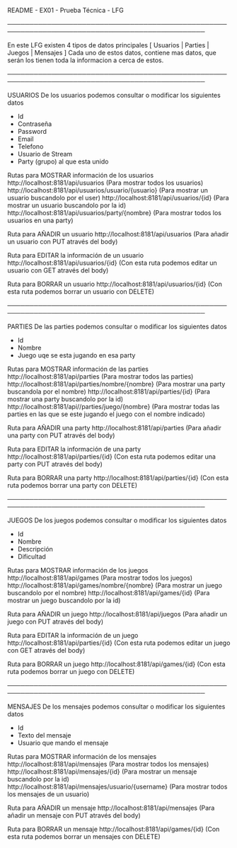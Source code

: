 
README - EX01 - Prueba Técnica - LFG

───────────────────────────────────────────────────────────────────────────────────────────────

En este LFG existen 4 tipos de datos principales [ Usuarios | Parties | Juegos | Mensajes ]
Cada uno de estos datos, contiene mas datos, que serán los tienen toda la informacion a cerca de estos.

───────────────────────────────────────────────────────────────────────────────────────────────

USUARIOS
De los usuarios podemos consultar o modificar los siguientes datos
- Id
- Contraseña
- Password
- Email
- Telefono
- Usuario de Stream
- Party (grupo) al que esta unido

Rutas para MOSTRAR información de los usuarios
http://localhost:8181/api/usuarios (Para mostrar todos los usuarios)
http://localhost:8181/api/usuarios/usuario/{usuario} (Para mostrar un usuario buscandolo por el user)
http://localhost:8181/api/usuarios/{id} (Para mostrar un usuario buscandolo por la id)
http://localhost:8181/api/usuarios/party/{nombre} (Para mostrar todos los usuarios en una party)

Ruta para AÑADIR un usuario
http://localhost:8181/api/usuarios (Para añadir un usuario con PUT através del body)

Ruta para EDITAR la información de un usuario
http://localhost:8181/api/usuarios/{id} (Con esta ruta podemos editar un usuario con GET através del body) 

Ruta para BORRAR un usuario
http://localhost:8181/api/usuarios/{id} (Con esta ruta podemos borrar un usuario con DELETE) 

───────────────────────────────────────────────────────────────────────────────────────────────

PARTIES
De las parties podemos consultar o modificar los siguientes datos
- Id
- Nombre
- Juego uqe se esta jugando en esa party

Rutas para MOSTRAR información de las parties
http://localhost:8181/api/parties (Para mostrar todos las parties)
http://localhost:8181/api/parties/nombre/{nombre} (Para mostrar una party buscandola por el nombre)
http://localhost:8181/api/parties/{id} (Para mostrar una party buscandolo por la id)
http://localhost:8181/api//parties/juego/{nombre} (Para mostrar todas las parties en las que se este jugando el juego con el nombre indicado)

Ruta para AÑADIR una party
http://localhost:8181/api/parties (Para añadir una party con PUT através del body)

Ruta para EDITAR la información de una party
http://localhost:8181/api/parties/{id} (Con esta ruta podemos editar una party con PUT através del body) 

Ruta para BORRAR una party
http://localhost:8181/api/parties/{id} (Con esta ruta podemos borrar una party con DELETE) 

───────────────────────────────────────────────────────────────────────────────────────────────

JUEGOS
De los juegos podemos consultar o modificar los siguientes datos
- Id
- Nombre
- Descripción
- Dificultad

Rutas para MOSTRAR información de los juegos
http://localhost:8181/api/games (Para mostrar todos los juegos)
http://localhost:8181/api/games/nombre/{nombre} (Para mostrar un juego buscandolo por el nombre)
http://localhost:8181/api/games/{id} (Para mostrar un juego buscandolo por la id)

Ruta para AÑADIR un juego
http://localhost:8181/api/juegos (Para añadir un juego con PUT através del body)

Ruta para EDITAR la información de un juego
http://localhost:8181/api/parties/{id} (Con esta ruta podemos editar un juego con GET através del body) 

Ruta para BORRAR un juego
http://localhost:8181/api/games/{id} (Con esta ruta podemos borrar un juego con DELETE) 

───────────────────────────────────────────────────────────────────────────────────────────────

MENSAJES
De los mensajes podemos consultar o modificar los siguientes datos
- Id
- Texto del mensaje
- Usuario que mando el mensaje

Rutas para MOSTRAR información de los mensajes
http://localhost:8181/api/mensajes (Para mostrar todos los mensajes)
http://localhost:8181/api/mensajes/{id} (Para mostrar un mensaje buscandolo por la id)
http://localhost:8181/api/mensajes/usuario/{username} (Para mostrar todos los mensajes de un usuario)

Ruta para AÑADIR un mensaje
http://localhost:8181/api/mensajes (Para añadir un mensaje con PUT através del body)

Ruta para BORRAR un mensaje
http://localhost:8181/api/games/{id} (Con esta ruta podemos borrar un mensajes con DELETE) 
